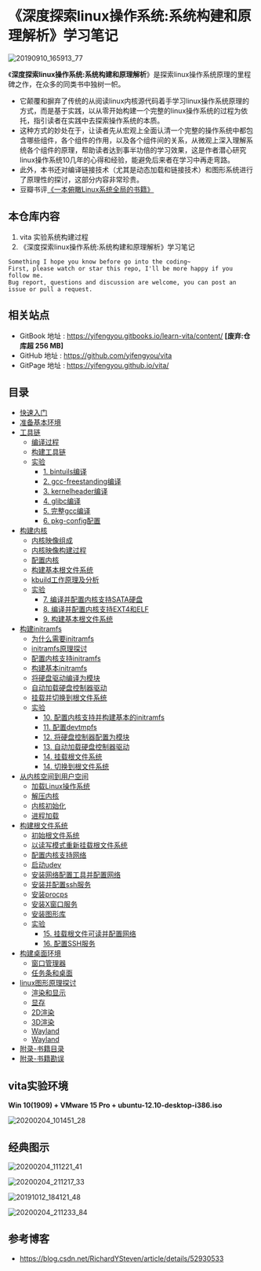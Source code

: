 # 《深度探索linux操作系统:系统构建和原理解析》学习笔记

![20190910_165913_77](image/20190910_165913_77.png)

《**深度探索linux操作系统:系统构建和原理解析**》是探索linux操作系统原理的里程碑之作，在众多的同类书中独树一帜。

* 它颠覆和摒弃了传统的从阅读linux内核源代码着手学习linux操作系统原理的方式，而是基于实践，以从零开始构建一个完整的linux操作系统的过程为依托，指引读者在实践中去探索操作系统的本质。
* 这种方式的妙处在于，让读者先从宏观上全面认清一个完整的操作系统中都包含哪些组件，各个组件的作用，以及各个组件间的关系，从微观上深入理解系统各个组件的原理，帮助读者达到事半功倍的学习效果，这是作者潜心研究linux操作系统10几年的心得和经验，能避免后来者在学习中再走弯路。
* 此外，本书还对编译链接技术（尤其是动态加载和链接技术）和图形系统进行了原理性的探讨，这部分内容非常珍贵。
* 豆瓣书评[《一本俯瞰Linux系统全局的书籍》](https://book.douban.com/review/6581603/)

## 本仓库内容

1.  vita 实验系统构建过程
2. 《深度探索linux操作系统:系统构建和原理解析》学习笔记

```
Something I hope you know before go into the coding~
First, please watch or star this repo, I'll be more happy if you follow me.
Bug report, questions and discussion are welcome, you can post an issue or pull a request.
```

## 相关站点

* GitBook 地址 : <https://yifengyou.gitbooks.io/learn-vita/content/> **[废弃:仓库超 256 MB]**
* GitHub 地址 : <https://github.com/yifengyou/vita>
* GitPage 地址 : <https://yifengyou.github.io/vita/>

## 目录

* [快速入门](docs/快速入门.md)
* [准备基本环境](docs/准备基本环境.md)
* [工具链](docs/工具链.md)
    * [编译过程](docs/工具链/编译过程.md)
    * [构建工具链](docs/工具链/构建工具链.md)
    * [实验](docs/工具链/实验.md)
        * [1. bintuils编译](docs/工具链/实验/bintuils编译.md)
        * [2. gcc-freestanding编译](docs/工具链/实验/gcc-freestanding编译.md)
        * [3. kernelheader编译](docs/工具链/实验/kernelheader编译.md)
        * [4. glibc编译](docs/工具链/实验/glibc编译.md)
        * [5. 完整gcc编译](docs/工具链/实验/完整gcc编译.md)
        * [6. pkg-config配置](docs/工具链/实验/pkg-config配置.md)
* [构建内核](docs/构建内核.md)
    * [内核映像组成](docs/构建内核/内核映像组成.md)
    * [内核映像构建过程](docs/构建内核/内核映像构建过程.md)
    * [配置内核](docs/构建内核/配置内核.md)
    * [构建基本根文件系统](docs/构建内核/构建基本根文件系统.md)
    * [kbuild工作原理及分析](docs/构建内核/kbuild工作原理及分析.md)
    * [实验](docs/构建内核/实验.md)
        * [7. 编译并配置内核支持SATA硬盘](docs/构建内核/实验/编译并配置内核支持SATA硬盘.md)
        * [8. 编译并配置内核支持EXT4和ELF](docs/构建内核/实验/编译并配置内核支持EXT4和ELF.md)
        * [9. 构建基本根文件系统](docs/构建内核/实验/构建基本根文件系统.md)
* [构建initramfs](docs/构建initramfs.md)
    * [为什么需要initramfs](docs/构建initramfs/为什么需要initramfs.md)
    * [initramfs原理探讨](docs/构建initramfs/initramfs原理探讨.md)
    * [配置内核支持initramfs](docs/构建initramfs/配置内核支持initramfs.md)
    * [构建基本initramfs](docs/构建initramfs/构建基本initramfs.md)
    * [将硬盘驱动编译为模块](docs/构建initramfs/将硬盘驱动编译为模块.md)
    * [自动加载硬盘控制器驱动](docs/构建initramfs/自动加载硬盘控制器驱动.md)
    * [挂载并切换到根文件系统](docs/构建initramfs/挂载并切换到根文件系统.md)
    * [实验](docs/构建initramfs/实验.md)
        * [10. 配置内核支持并构建基本的initramfs](docs/构建initramfs/实验/配置内核支持并构建基本的initramfs.md)
        * [11. 配置devtmpfs](docs/构建initramfs/实验/配置devtmpfs.md)
        * [12. 将硬盘控制器配置为模块](docs/构建initramfs/实验/将硬盘控制器配置为模块.md)
        * [13. 自动加载硬盘控制器驱动](docs/构建initramfs/实验/自动加载硬盘控制器驱动.md)
        * [14. 挂载根文件系统](docs/构建initramfs/实验/挂载根文件系统.md)
        * [14. 切换到根文件系统](docs/构建initramfs/实验/切换到根文件系统.md)
* [从内核空间到用户空间](docs/从内核空间到用户空间.md)
    * [加载Linux操作系统](docs/从内核空间到用户空间/加载Linux操作系统.md)
    * [解压内核](docs/从内核空间到用户空间/解压内核.md)
    * [内核初始化](docs/从内核空间到用户空间/内核初始化.md)
    * [进程加载](docs/从内核空间到用户空间/进程加载.md)
* [构建根文件系统](docs/构建根文件系统.md)
    * [初始根文件系统](docs/构建根文件系统/初始根文件系统.md)
    * [以读写模式重新挂载根文件系统](docs/构建根文件系统/以读写模式重新挂载根文件系统.md)
    * [配置内核支持网络](docs/构建根文件系统/配置内核支持网络.md)
    * [启动udev](docs/构建根文件系统/启动udev.md)
    * [安装网络配置工具并配置网络](docs/构建根文件系统/安装网络配置工具并配置网络.md)
    * [安装并配置ssh服务](docs/构建根文件系统/安装并配置ssh服务.md)
    * [安装procps](docs/构建根文件系统/安装procps.md)
    * [安装X窗口服务](docs/构建根文件系统/安装X窗口服务.md)
    * [安装图形库](docs/构建根文件系统/安装图形库.md)
    * [实验](docs/构建根文件系统/实验.md)
        * [15. 挂载根文件可读并配置网络](docs/构建根文件系统/实验/挂载根文件可读并配置网络.md)
        * [16. 配置SSH服务](docs/构建根文件系统/实验/配置SSH服务.md)
* [构建桌面环境](docs/构建桌面环境.md)
    * [窗口管理器](docs/构建桌面环境/窗口管理器.md)
    * [任务条和桌面](docs/构建桌面环境/任务条和桌面.md)
* [linux图形原理探讨](docs/linux图形原理探讨.md)
    * [渲染和显示](docs/linux图形原理探讨/渲染和显示.md)
    * [显存](docs/linux图形原理探讨/显存.md)
    * [2D渲染](docs/linux图形原理探讨/2D渲染.md)
    * [3D渲染](docs/linux图形原理探讨/3D渲染.md)
    * [Wayland](docs/linux图形原理探讨/Wayland.md)
    * [Wayland](docs/linux图形原理探讨/Wayland.md)
* [附录-书籍目录](docs/书籍目录.md)
* [附录-书籍勘误](docs/书籍勘误.md)

## vita实验环境

**Win 10(1909) + VMware 15 Pro + ubuntu-12.10-desktop-i386.iso**

![20200204_101451_28](image/20200204_101451_28.png)

## 经典图示

![20200204_111221_41](image/20200204_111221_41.png)

![20200204_211217_33](image/20200204_211217_33.png)

![20191012_184121_48](image/20191012_184121_48.png)

![20200204_211233_84](image/20200204_211233_84.png)

## 参考博客

* <https://blog.csdn.net/RichardYSteven/article/details/52930533>

